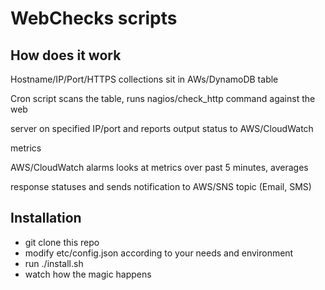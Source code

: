 # WebChecks scripts

## How does it work
Hostname/IP/Port/HTTPS collections sit in AWs/DynamoDB table

Cron script scans the table, runs nagios/check_http command against the web

 server on specified IP/port and reports output status to AWS/CloudWatch

 metrics

AWS/CloudWatch alarms looks at metrics over past 5 minutes, averages

 response statuses and sends notification to AWS/SNS topic (Email, SMS)


## Installation
* git clone this repo
* modify etc/config.json according to your needs and environment
* run ./install.sh
* watch how the magic happens


